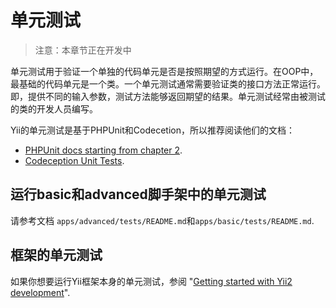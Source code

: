 单元测试
==========

> 注意：本章节正在开发中

单元测试用于验证一个单独的代码单元是否是按照期望的方式运行。在OOP中，最基础的代码单元是一个类。一个单元测试通常需要验证类的接口方法正常运行。即，提供不同的输入参数，测试方法能够返回期望的结果。单元测试经常由被测试的类的开发人员编写。

Yii的单元测试是基于PHPUnit和Codecetion，所以推荐阅读他们的文档：

- [PHPUnit docs starting from chapter 2](http://phpunit.de/manual/current/en/writing-tests-for-phpunit.html).
- [Codeception Unit Tests](http://codeception.com/docs/06-UnitTests).

运行basic和advanced脚手架中的单元测试
----------------------------------------------

请参考文档 `apps/advanced/tests/README.md`和`apps/basic/tests/README.md`.

框架的单元测试
--------------------

如果你想要运行Yii框架本身的单元测试，参阅
"[Getting started with Yii2 development](https://github.com/yiisoft/yii2/blob/master/docs/internals/getting-started.md)".

